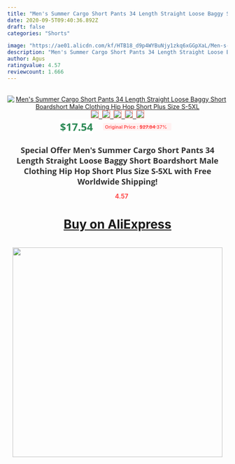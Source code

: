 ```yaml
---
title: "Men's Summer Cargo Short Pants 34 Length Straight Loose Baggy Short Boardshort Male Clothing Hip Hop Short Plus Size S-5XL"
date: 2020-09-5T09:40:36.892Z
draft: false
categories: "Shorts"

image: "https://ae01.alicdn.com/kf/HTB18_d9p4WYBuNjy1zkq6xGGpXaL/Men-s-Summer-Cargo-Short-Pants-3-4-Length-Straight-Loose-Baggy-Short-Boardshort-Male-Clothing.jpg"
description: "Men's Summer Cargo Short Pants 34 Length Straight Loose Baggy Short Boardshort Male Clothing Hip Hop Short Plus Size S-5XL"
author: Agus
ratingvalue: 4.57
reviewcount: 1.666
---
```

<br>
<div style="text-align: center;">
<a href="https://s.click.aliexpress.com/e/_A2nwbF" target="_blank" rel="nofollow noopener noreferrer"><img alt="Men's Summer Cargo Short Pants 34 Length Straight Loose Baggy Short Boardshort Male Clothing Hip Hop Short Plus Size S-5XL" class="magnifier-image" src="https://ae01.alicdn.com/kf/HTB18_d9p4WYBuNjy1zkq6xGGpXaL/Men-s-Summer-Cargo-Short-Pants-3-4-Length-Straight-Loose-Baggy-Short-Boardshort-Male-Clothing.jpg_640x640.jpg">
<br>
<img style="border:1px solid salmon" src="https://ae01.alicdn.com/kf/HTB18_d9p4WYBuNjy1zkq6xGGpXaL/Men-s-Summer-Cargo-Short-Pants-3-4-Length-Straight-Loose-Baggy-Short-Boardshort-Male-Clothing.jpg_120x120.jpg">&nbsp;&nbsp;<img style="border:1px solid salmon" src="https://ae01.alicdn.com/kf/HTB1y4JmpVOWBuNjy0Fiq6xFxVXa9/Men-s-Summer-Cargo-Short-Pants-3-4-Length-Straight-Loose-Baggy-Short-Boardshort-Male-Clothing.jpg_120x120.jpg">&nbsp;&nbsp;<img style="border:1px solid salmon" src="https://ae01.alicdn.com/kf/HTB18T38pFGWBuNjy0Fbq6z4sXXa7/Men-s-Summer-Cargo-Short-Pants-3-4-Length-Straight-Loose-Baggy-Short-Boardshort-Male-Clothing.jpg_120x120.jpg">&nbsp;&nbsp;<img style="border:1px solid salmon" src="https://ae01.alicdn.com/kf/HTB1DoIUpQKWBuNjy1zjq6AOypXaz/Men-s-Summer-Cargo-Short-Pants-3-4-Length-Straight-Loose-Baggy-Short-Boardshort-Male-Clothing.jpg_120x120.jpg">&nbsp;&nbsp;<img style="border:1px solid salmon" src="https://ae01.alicdn.com/kf/HTB1VQWPp9tYBeNjSspkq6zU8VXal/Men-s-Summer-Cargo-Short-Pants-3-4-Length-Straight-Loose-Baggy-Short-Boardshort-Male-Clothing.jpg_120x120.jpg"></a></div><br0>
<div style="text-align: center;"><span style="background-color: white; border: 0px; box-sizing: border-box; color: seagreen; display: inline-block; font-family: &quot;open sans&quot; , &quot;arial&quot; , &quot;helvetica&quot; , sans-serif , &quot;heiti&quot;; font-size: 24px; font-stretch: inherit; font-weight: 700; line-height: inherit; margin: 0px 10px 0px 0px; padding: 0px; vertical-align: middle;">$17.54 </span>
<span style="background: rgb(255 , 241 , 241); border-radius: 3px; border: 0px; box-sizing: border-box; color: #ff4747; display: inline-block; font-family: inherit; font-size: 12px; font-stretch: inherit; font-style: inherit; font-variant: inherit; font-weight: 600; line-height: inherit; margin: 0px; padding: 2px 5px; transform: scale(0.9); vertical-align: middle;">Original Price : <b style="text-decoration: line-through;">$27.84 </b> 37%&nbsp;&nbsp;</span></div>
<h1 style="color: #333333; display: inline-block; font-family: &quot;open sans&quot; , &quot;arial&quot; , &quot;helvetica&quot; , sans-serif , &quot;heiti&quot;; font-size: 18px; font-stretch: inherit; font-weight: 700; text-align: center;">Special Offer Men's Summer Cargo Short Pants 34 Length Straight Loose Baggy Short Boardshort Male Clothing Hip Hop Short Plus Size S-5XL with Free Worldwide Shipping!</h1>
<div style="color: #ff4747; text-align: center;">
<img src="https://4.bp.blogspot.com/-M0ZcTcb-5uY/XleCXlxnR4I/AAAAAAAAAEc/OrjgMkXV1oMQFaCRZj5HQwOCBcu3w1FegCPcBGAYYCw/s1600/star.png" style="height: 15px;">&nbsp;<b>4.57</b></div>
<div class="button_cont" align="center"><a class="buynow_a" href="https://s.click.aliexpress.com/e/_A2nwbF" target="_blank" rel="nofollow noopener noreferrer"><H1>Buy on AliExpress</H1></a></div><br>
<div class="separator" style="clear: both; text-align: center;">
<img src="https://lh3.googleusercontent.com/-pTy5HemUv9M/XlePHvY0dAI/AAAAAAAAAE4/0nX5iRUoIWY8eMW9Dpxeirr157OZliDIgCLcBGAsYHQ/s1600/badge.gif" width="480">
</div>

